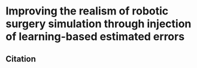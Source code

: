 # Improving the realism of robotic surgery simulation through injection of learning-based estimated errors



## Citation

```

```

